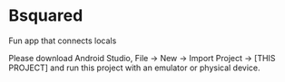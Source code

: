 # Bsquared

Fun app that connects locals

Please download Android Studio, File -> New -> Import Project -> [THIS PROJECT] and run this project with an emulator or physical device.
